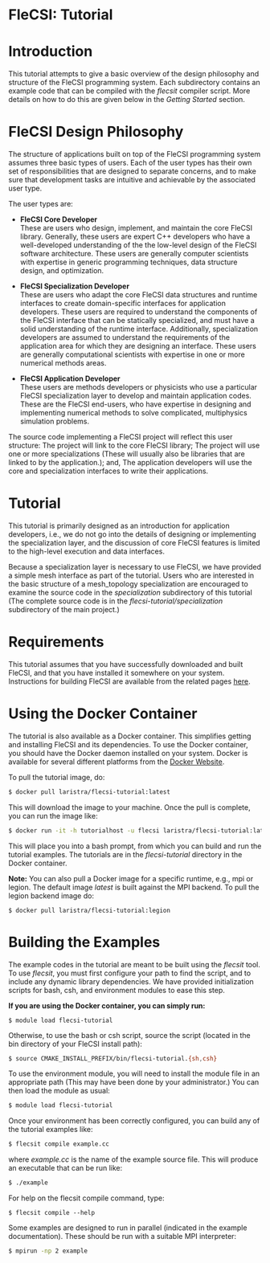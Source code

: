 # FleCSI: Tutorial
<!--
  The above header is required for Doxygen to correctly name the
  auto-generated page. It is ignored in the FleCSI guide documentation.
-->

<!-- CINCHDOC DOCUMENT(user-guide) SECTION(tutorial) -->

# Introduction

This tutorial attempts to give a basic overview of the design philosophy
and structure of the FleCSI programming system. Each subdirectory
contains an example code that can be compiled with the *flecsit*
compiler script. More details on how to do this are given below in the
*Getting Started* section.

# FleCSI Design Philosophy

The structure of applications built on top of the FleCSI programming
system assumes three basic types of users. Each of the user types has
their own set of responsibilities that are designed to separate
concerns, and to make sure that development tasks are intuitive and
achievable by the associated user type.

The user types are:

* **FleCSI Core Developer**<br>
These are users who design, implement, and maintain the core FleCSI
library. Generally, these users are expert C++ developers who have a
well-developed understanding of the the low-level design of the FleCSI
software architecture. These users are generally computer scientists
with expertise in generic programming techniques, data structure design,
and optimization.

* **FleCSI Specialization Developer**<br>
These are users who adapt the core FleCSI data structures and runtime
interfaces to create domain-specific interfaces for application
developers.  These users are required to understand the components of
the FleCSI interface that can be statically specialized, and must have a
solid understanding of the runtime interface. Additionally,
specialization developers are assumed to understand the requirements of
the application area for which they are designing an interface. These
users are generally computational scientists with expertise in one or
more numerical methods areas.

* **FleCSI Application Developer**<br>
These users are methods developers or physicists who use a particular
FleCSI specialization layer to develop and maintain application codes.
These are the FleCSI end-users, who have expertise in designing and
implementing numerical methods to solve complicated, multiphysics
simulation problems.

The source code implementing a FleCSI project will reflect this user
structure: The project will link to the core FleCSI library; The project
will use one or more specializations (These will usually also be
libraries that are linked to by the application.); and, The application
developers will use the core and specialization interfaces to write
their applications.

# Tutorial

This tutorial is primarily designed as an introduction for application
developers, i.e., we do not go into the details of designing or
implementing the specialization layer, and the discussion of core FleCSI
features is limited to the high-level execution and data interfaces.

Because a specialization layer is necessary to use FleCSI, we have
provided a simple mesh interface as part of the tutorial. Users who are
interested in the basic structure of a mesh_topology specialization are
encouraged to examine the source code in the *specialization*
subdirectory of this tutorial (The complete source code is in the
*flecsi-tutorial/specialization* subdirectory of the main project.)

# Requirements

This tutorial assumes that you have successfully downloaded and built
FleCSI, and that you have installed it somewhere on your system.
Instructions for building FleCSI are available from the related pages
[here](https://laristra.github.io/flecsi/assets/doxygen/md__home_flecsi_flecsi_auxiliary_markdown_01-Build.html).

# Using the Docker Container

The tutorial is also available as a Docker container. This simplifies
getting and installing FleCSI and its dependencies. To use the Docker
container, you should have the Docker daemon installed on your system.
Docker is available for several different platforms from the
[Docker Website](https://www.docker.com).

To pull the tutorial image, do:
```bash
$ docker pull laristra/flecsi-tutorial:latest
```
This will download the image to your machine. Once the pull is complete,
you can run the image like:
```bash
$ docker run -it -h tutorialhost -u flecsi laristra/flecsi-tutorial:latest /bin/bash
```
This will place you into a bash prompt, from which you can build and run
the tutorial examples. The tutorials are in the *flecsi-tutorial*
directory in the Docker container.

**Note:** You can also pull a Docker image for a specific runtime, e.g.,
mpi or legion. The default image *latest* is built against the MPI
backend. To pull the legion backend image do:
```
$ docker pull laristra/flecsi-tutorial:legion
```

# Building the Examples

The example codes in the tutorial are meant to be built using the
*flecsit* tool. To use *flecsit*, you must first configure your path to
find the script, and to include any dynamic library dependencies. We
have provided initialization scripts for bash, csh, and environment
modules to ease this step.

**If you are using the Docker container, you
can simply run:**
```
$ module load flecsi-tutorial
```

Otherwise, to use the bash or csh script, source the script
(located in the bin directory of your FleCSI install path):
```bash
$ source CMAKE_INSTALL_PREFIX/bin/flecsi-tutorial.{sh,csh}
```
To use the environment module, you will need to install the module file
in an appropriate path (This may have been done by your administrator.)
You can then load the module as usual:
```bash
$ module load flecsi-tutorial
```
Once your environment has been correctly configured, you can build any
of the tutorial examples like:
```bash
$ flecsit compile example.cc
```
where *example.cc* is the name of the example source file. This will
produce an executable that can be run like:

```bash
$ ./example
```
For help on the flecsit compile command, type:
```
$ flecsit compile --help
```

Some examples are designed to run in parallel (indicated in the example
documentation). These should be run with a suitable MPI interpreter:

```bash
$ mpirun -np 2 example
```

<!-- vim: set tabstop=2 shiftwidth=2 expandtab fo=cqt tw=72 : -->
